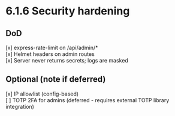 # 6.1.6 Security hardening

## DoD
[x] express-rate-limit on /api/admin/*  
[x] Helmet headers on admin routes  
[x] Server never returns secrets; logs are masked

## Optional (note if deferred)
[x] IP allowlist (config-based)  
[ ] TOTP 2FA for admins (deferred - requires external TOTP library integration)